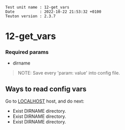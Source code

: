 ```
Test unit name : 12-get_vars
Date           : 2022-10-22 21:53:32 +0100
Teuton version : 2.3.7
```

# 12-get_vars

### Required params
* dirname

> NOTE: Save every 'param: value' into config file.

## Ways to read config vars


Go to [LOCALHOST](#required-hosts) host, and do next:
* Exist DIRNAME directory.
* Exist DIRNAME directory.
* Exist DIRNAME directory.

